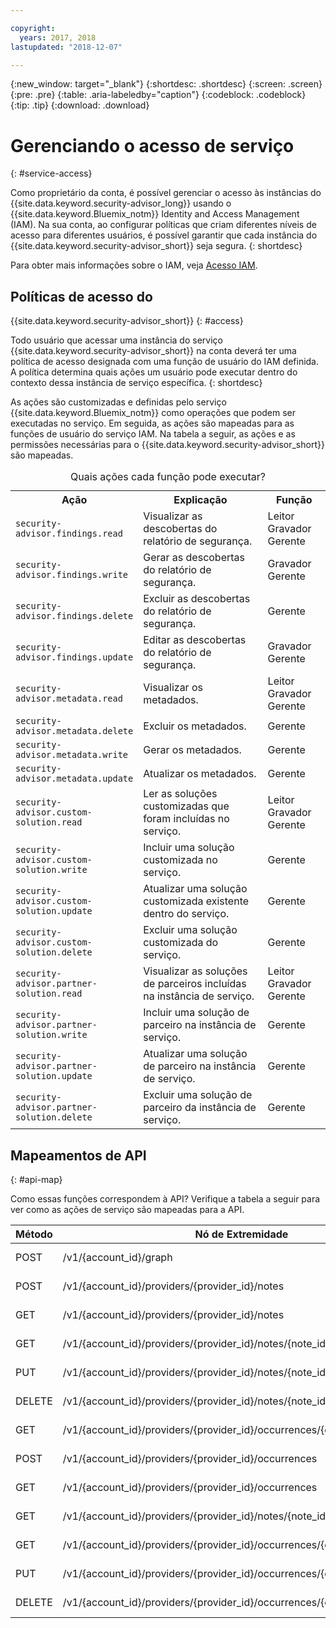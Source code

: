 ```yaml
---

copyright:
  years: 2017, 2018
lastupdated: "2018-12-07"

---
```


{:new_window: target="_blank"}
{:shortdesc: .shortdesc}
{:screen: .screen}
{:pre: .pre}
{:table: .aria-labeledby="caption"}
{:codeblock: .codeblock}
{:tip: .tip}
{:download: .download}


# Gerenciando o acesso de serviço
{: #service-access}

Como proprietário da conta, é possível gerenciar o acesso às instâncias do {{site.data.keyword.security-advisor_long}} usando o {{site.data.keyword.Bluemix_notm}} Identity and Access Management (IAM). Na sua conta, ao configurar políticas que criam diferentes níveis de acesso para diferentes usuários, é possível garantir que cada instância do {{site.data.keyword.security-advisor_short}} seja segura.
{: shortdesc}

Para obter mais informações sobre o IAM, veja [Acesso IAM](/docs/iam/users_roles.html).

## Políticas de acesso do
{{site.data.keyword.security-advisor_short}}
{: #access}

Todo usuário que acessar uma instância do serviço {{site.data.keyword.security-advisor_short}} na conta deverá ter uma política de acesso designada com uma função de usuário do IAM definida. A política determina quais ações um usuário pode executar dentro do contexto dessa instância de serviço específica.
{: shortdesc}

As ações são customizadas e definidas pelo serviço {{site.data.keyword.Bluemix_notm}} como operações que podem ser executadas no serviço. Em seguida, as ações são mapeadas para as funções de usuário do serviço IAM. Na tabela a
seguir, as ações e as permissões necessárias para o {{site.data.keyword.security-advisor_short}} são mapeadas.

<table><caption>Quais ações cada função pode executar?</caption>
  <col width="40%">
  <col width="40%">
  <col width="20%">
  <tr>
    <th>Ação</th>
    <th>Explicação</th>
    <th>Função</th>
  </tr>
  <tr>
    <td><code>security-advisor.findings.read</code></td>
    <td>Visualizar as descobertas do relatório de segurança.</td>
    <td>Leitor</br>Gravador</br>Gerente</td>
  </tr>
  <tr>
    <td><code>security-advisor.findings.write</code></td>
    <td>Gerar as descobertas do relatório de segurança.</td>
    <td>Gravador</br>Gerente</td>
  </tr>
  <tr>
    <td><code>security-advisor.findings.delete</code></td>
    <td>Excluir as descobertas do relatório de segurança.</td>
    <td>Gerente</td>
  </tr>
  <tr>
    <td><code>security-advisor.findings.update</code></td>
    <td>Editar as descobertas do relatório de segurança.</td>
    <td>Gravador</br>Gerente</td>
  </tr>
  <tr>
    <td><code>security-advisor.metadata.read</code></td>
    <td>Visualizar os metadados.</td>
    <td>Leitor</br>Gravador</br>Gerente</td>
  </tr>
  <tr>
    <td><code>security-advisor.metadata.delete</code></td>
    <td>Excluir os metadados.</td>
    <td>Gerente</td>
  </tr>
  <tr>
    <td><code>security-advisor.metadata.write</code></td>
    <td>Gerar os metadados.</td>
    <td>Gerente</td>
  </tr>
  <tr>
    <td><code>security-advisor.metadata.update</code></td>
    <td>Atualizar os metadados.</td>
    <td>Gerente</td>
  </tr>
  <tr>
    <td><code>security-advisor.custom-solution.read</code></td>
    <td>Ler as soluções customizadas que foram incluídas no serviço.</td>
    <td>Leitor</br>Gravador</br>Gerente</td>
  </tr>
  <tr>
    <td><code>security-advisor.custom-solution.write</code></td>
    <td>Incluir uma solução customizada no serviço.</td>
    <td>Gerente</td>
  </tr>
  <tr>
    <td><code>security-advisor.custom-solution.update</code></td>
    <td>Atualizar uma solução customizada existente dentro do serviço.</td>
    <td>Gerente</td>
  </tr>
  <tr>
    <td><code>security-advisor.custom-solution.delete</code></td>
    <td>Excluir uma solução customizada do serviço.</td>
    <td>Gerente</td>
  </tr>
  <tr>
    <td><code>security-advisor.partner-solution.read</code></td>
    <td>Visualizar as soluções de parceiros incluídas na instância de serviço.</td>
    <td>Leitor</br>Gravador</br>Gerente</td>
  </tr>
  <tr>
    <td><code>security-advisor.partner-solution.write</code></td>
    <td>Incluir uma solução de parceiro na instância de serviço.</td>
    <td>Gerente</td>
  </tr>
  <tr>
    <td><code>security-advisor.partner-solution.update</code></td>
    <td>Atualizar uma solução de parceiro na instância de serviço.</td>
    <td>Gerente</td>
  </tr>
  <tr>
    <td><code>security-advisor.partner-solution.delete</code></td>
    <td>Excluir uma solução de parceiro da instância de serviço.</td>
    <td>Gerente</td>
  </tr>
</table>

## Mapeamentos de API
{: #api-map}

Como essas funções correspondem à API? Verifique a tabela a seguir para ver como as ações de serviço são mapeadas para a API.


| Método | Nó de Extremidade                                                                  |  Ação de serviço                  |
|--------|---------------------------------------------------------------------------|----------------------------------|
| POST   | /v1/{account_id}/graph                                                    | security-advisor.findings.read   |
| POST   | /v1/{account_id}/providers/{provider_id}/notes                            | security-advisor.metadata.write  |
| GET    | /v1/{account_id}/providers/{provider_id}/notes                            | security-advisor.metadata.read   |
| GET    | /v1/{account_id}/providers/{provider_id}/notes/{note_id}                  | security-advisor.metadata.read   |
| PUT    | /v1/{account_id}/providers/{provider_id}/notes/{note_id}                  | security-advisor.metadata.update |
| DELETE | /v1/{account_id}/providers/{provider_id}/notes/{note_id}                  | security-advisor.metadata.delete |
| GET    | /v1/{account_id}/providers/{provider_id}/occurrences/{occurrence_id}/note | security-advisor.findings.read   |
| POST   | /v1/{account_id}/providers/{provider_id}/occurrences                      | security-advisor.findings.write  |
| GET    | /v1/{account_id}/providers/{provider_id}/occurrences                      | security-advisor.findings.read   |
| GET    | /v1/{account_id}/providers/{provider_id}/notes/{note_id}/occurrences      | security-advisor.findings.read   |
| GET    | /v1/{account_id}/providers/{provider_id}/occurrences/{occurrence_id}      | security-advisor.findings.read   |
| PUT    | /v1/{account_id}/providers/{provider_id}/occurrences/{occurrence_id}      | security-advisor.findings.update |
| DELETE | /v1/{account_id}/providers/{provider_id}/occurrences/{occurrence_id}      | security-advisor.findings.delete |
